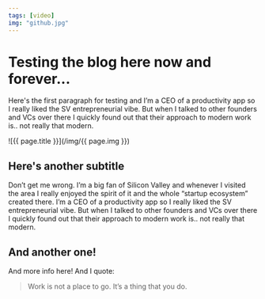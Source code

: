 ```yaml
---
tags: [video]
img: "github.jpg"
---
```


# Testing the blog here now and forever...

Here's the first paragraph for testing and I’m a CEO of a productivity app so I really liked the SV entrepreneurial vibe. But when I talked to other founders and VCs over there I quickly found out that their approach to modern work is.. not really that modern.

<!--More-->

![{{ page.title }}](/img/{{ page.img }})

## Here's another subtitle

Don’t get me wrong. I’m a big fan of Silicon Valley and whenever I visited the area I really enjoyed the spirit of it and the whole “startup ecosystem” created there. I’m a CEO of a productivity app so I really liked the SV entrepreneurial vibe. But when I talked to other founders and VCs over there I quickly found out that their approach to modern work is.. not really that modern.

## And another one!

And more info here! And I quote:

> Work is not a place to go. It’s a thing that you do.